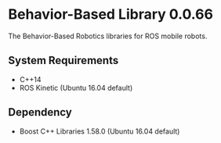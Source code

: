 # Behavior-Based Library 0.0.66

The Behavior-Based Robotics libraries for ROS mobile robots.

## System Requirements

- C++14
- ROS Kinetic (Ubuntu 16.04 default)

## Dependency

- Boost C++ Libraries 1.58.0 (Ubuntu 16.04 default)


